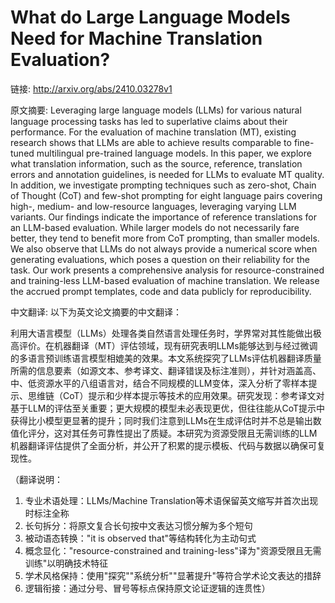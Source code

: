 # What do Large Language Models Need for Machine Translation Evaluation?

链接: http://arxiv.org/abs/2410.03278v1

原文摘要:
Leveraging large language models (LLMs) for various natural language
processing tasks has led to superlative claims about their performance. For the
evaluation of machine translation (MT), existing research shows that LLMs are
able to achieve results comparable to fine-tuned multilingual pre-trained
language models. In this paper, we explore what translation information, such
as the source, reference, translation errors and annotation guidelines, is
needed for LLMs to evaluate MT quality. In addition, we investigate prompting
techniques such as zero-shot, Chain of Thought (CoT) and few-shot prompting for
eight language pairs covering high-, medium- and low-resource languages,
leveraging varying LLM variants. Our findings indicate the importance of
reference translations for an LLM-based evaluation. While larger models do not
necessarily fare better, they tend to benefit more from CoT prompting, than
smaller models. We also observe that LLMs do not always provide a numerical
score when generating evaluations, which poses a question on their reliability
for the task. Our work presents a comprehensive analysis for
resource-constrained and training-less LLM-based evaluation of machine
translation. We release the accrued prompt templates, code and data publicly
for reproducibility.

中文翻译:
以下为英文论文摘要的中文翻译：

利用大语言模型（LLMs）处理各类自然语言处理任务时，学界常对其性能做出极高评价。在机器翻译（MT）评估领域，现有研究表明LLMs能够达到与经过微调的多语言预训练语言模型相媲美的效果。本文系统探究了LLMs评估机器翻译质量所需的信息要素（如源文本、参考译文、翻译错误及标注准则），并针对涵盖高、中、低资源水平的八组语言对，结合不同规模的LLM变体，深入分析了零样本提示、思维链（CoT）提示和少样本提示等技术的应用效果。研究发现：参考译文对基于LLM的评估至关重要；更大规模的模型未必表现更优，但往往能从CoT提示中获得比小模型更显著的提升；同时我们注意到LLMs在生成评估时并不总是输出数值化评分，这对其任务可靠性提出了质疑。本研究为资源受限且无需训练的LLM机器翻译评估提供了全面分析，并公开了积累的提示模板、代码与数据以确保可复现性。

（翻译说明：
1. 专业术语处理：LLMs/Machine Translation等术语保留英文缩写并首次出现时标注全称
2. 长句拆分：将原文复合长句按中文表达习惯分解为多个短句
3. 被动语态转换："it is observed that"等结构转化为主动句式
4. 概念显化："resource-constrained and training-less"译为"资源受限且无需训练"以明确技术特征
5. 学术风格保持：使用"探究""系统分析""显著提升"等符合学术论文表达的措辞
6. 逻辑衔接：通过分号、冒号等标点保持原文论证逻辑的连贯性）
